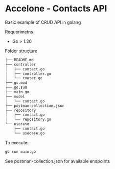 # Accelone - Contacts API 

Basic example of CRUD API in golang

Requerimetns

- Go > 1.20


Folder structure
``` bash
├── README.md
├── controller
│   ├── contact.go
│   ├── controller.go
│   └── router.go
├── go.mod
├── go.sum
├── main.go
├── model
│   └── contact.go
├── postman-collection.json
├── repository
│   ├── contact.go
│   └── repository.go
└── usecase
    ├── contact.go
    └── usecase.go
```

To execute:

``` bash
go run main.go
```

See postman-collection.json for available endpoints